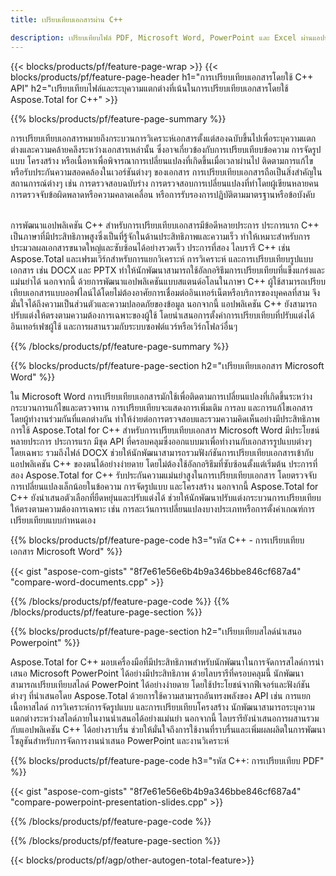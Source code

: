 ```yaml
---
title: เปรียบเทียบเอกสารผ่าน C++ 

description: เปรียบเทียบไฟล์ PDF, Microsoft Word, PowerPoint และ Excel ผ่านแอปพลิเคชัน C++ ของคุณ รับผลการเปรียบเทียบที่ไฮไลต์
---
```


{{< blocks/products/pf/feature-page-wrap >}}
{{< blocks/products/pf/feature-page-header h1="การเปรียบเทียบเอกสารโดยใช้ C++ API" h2="เปรียบเทียบไฟล์และระบุความแตกต่างที่เน้นในการเปรียบเทียบเอกสารโดยใช้ Aspose.Total for C++" >}}

{{% blocks/products/pf/feature-page-summary %}}

การเปรียบเทียบเอกสารหมายถึงกระบวนการวิเคราะห์เอกสารตั้งแต่สองฉบับขึ้นไปเพื่อระบุความแตกต่างและความคล้ายคลึงระหว่างเอกสารเหล่านั้น ซึ่งอาจเกี่ยวข้องกับการเปรียบเทียบข้อความ การจัดรูปแบบ โครงสร้าง หรือเนื้อหาเพื่อพิจารณาการเปลี่ยนแปลงที่เกิดขึ้นเมื่อเวลาผ่านไป ติดตามการแก้ไข หรือรับประกันความสอดคล้องในเวอร์ชันต่างๆ ของเอกสาร การเปรียบเทียบเอกสารถือเป็นสิ่งสำคัญในสถานการณ์ต่างๆ เช่น การตรวจสอบฉบับร่าง การตรวจสอบการเปลี่ยนแปลงที่ทำโดยผู้เขียนหลายคน การตรวจจับข้อผิดพลาดหรือความคลาดเคลื่อน หรือการรับรองการปฏิบัติตามมาตรฐานหรือข้อบังคับ<br /><br />

การพัฒนาแอปพลิเคชัน C++ สำหรับการเปรียบเทียบเอกสารมีข้อดีหลายประการ ประการแรก C++ เป็นภาษาที่มีประสิทธิภาพสูงซึ่งเป็นที่รู้จักในด้านประสิทธิภาพและความเร็ว ทำให้เหมาะสำหรับการประมวลผลเอกสารขนาดใหญ่และซับซ้อนได้อย่างรวดเร็ว ประการที่สอง ไลบรารี C++ เช่น Aspose.Total และเฟรมเวิร์กสำหรับการแยกวิเคราะห์ การวิเคราะห์ และการเปรียบเทียบรูปแบบเอกสาร เช่น DOCX และ PPTX ทำให้นักพัฒนาสามารถใช้อัลกอริธึมการเปรียบเทียบที่แข็งแกร่งและแม่นยำได้ นอกจากนี้ ด้วยการพัฒนาแอปพลิเคชันแบบสแตนด์อโลนในภาษา C++ ผู้ใช้สามารถเปรียบเทียบเอกสารแบบออฟไลน์ได้โดยไม่ต้องอาศัยการเชื่อมต่ออินเทอร์เน็ตหรือบริการของบุคคลที่สาม จึงมั่นใจได้ถึงความเป็นส่วนตัวและความปลอดภัยของข้อมูล นอกจากนี้ แอปพลิเคชัน C++ ยังสามารถปรับแต่งให้ตรงตามความต้องการเฉพาะของผู้ใช้ โดยนำเสนอการตั้งค่าการเปรียบเทียบที่ปรับแต่งได้ อินเทอร์เฟซผู้ใช้ และการผสานรวมกับระบบซอฟต์แวร์หรือเวิร์กโฟลว์อื่นๆ

{{% /blocks/products/pf/feature-page-summary  %}}

{{% blocks/products/pf/feature-page-section  h2="เปรียบเทียบเอกสาร Microsoft Word" %}}

ใน Microsoft Word การเปรียบเทียบเอกสารมักใช้เพื่อติดตามการเปลี่ยนแปลงที่เกิดขึ้นระหว่างกระบวนการแก้ไขและตรวจทาน การเปรียบเทียบจะแสดงการเพิ่มเติม การลบ และการแก้ไขเอกสารโดยผู้ทำงานร่วมกันที่แตกต่างกัน ทำให้ง่ายต่อการตรวจสอบและรวมความคิดเห็นอย่างมีประสิทธิภาพ การใช้ Aspose.Total for C++ สำหรับการเปรียบเทียบเอกสาร Microsoft Word มีประโยชน์หลายประการ ประการแรก มีชุด API ที่ครอบคลุมซึ่งออกแบบมาเพื่อทำงานกับเอกสารรูปแบบต่างๆ โดยเฉพาะ รวมถึงไฟล์ DOCX ช่วยให้นักพัฒนาสามารถรวมฟังก์ชันการเปรียบเทียบเอกสารเข้ากับแอปพลิเคชัน C++ ของตนได้อย่างง่ายดาย โดยไม่ต้องใช้อัลกอริธึมที่ซับซ้อนตั้งแต่เริ่มต้น ประการที่สอง Aspose.Total for C++ รับประกันความแม่นยำสูงในการเปรียบเทียบเอกสาร โดยตรวจจับการเปลี่ยนแปลงเล็กน้อยในข้อความ การจัดรูปแบบ และโครงสร้าง นอกจากนี้ Aspose.Total for C++ ยังนำเสนอตัวเลือกที่ยืดหยุ่นและปรับแต่งได้ ช่วยให้นักพัฒนาปรับแต่งกระบวนการเปรียบเทียบให้ตรงตามความต้องการเฉพาะ เช่น การละเว้นการเปลี่ยนแปลงบางประเภทหรือการตั้งค่าเกณฑ์การเปรียบเทียบแบบกำหนดเอง 

{{% blocks/products/pf/feature-page-code h3="รหัส C++ - การเปรียบเทียบเอกสาร Microsoft Word" %}}

{{< gist "aspose-com-gists" "8f7e61e56e6b4b9a346bbe846cf687a4" "compare-word-documents.cpp" >}}

{{% /blocks/products/pf/feature-page-code  %}}
{{% /blocks/products/pf/feature-page-section %}}

{{% blocks/products/pf/feature-page-section  h2="เปรียบเทียบสไลด์นำเสนอ Powerpoint" %}}

Aspose.Total for C++ มอบเครื่องมือที่มีประสิทธิภาพสำหรับนักพัฒนาในการจัดการสไลด์การนำเสนอ Microsoft PowerPoint ได้อย่างมีประสิทธิภาพ ด้วยไลบรารีที่ครอบคลุมนี้ นักพัฒนาสามารถเปรียบเทียบสไลด์ PowerPoint ได้อย่างง่ายดาย โดยใช้ประโยชน์จากฟีเจอร์และฟังก์ชันต่างๆ ที่นำเสนอโดย Aspose.Total ด้วยการใช้ความสามารถอันทรงพลังของ API เช่น การแยกเนื้อหาสไลด์ การวิเคราะห์การจัดรูปแบบ และการเปรียบเทียบโครงสร้าง นักพัฒนาสามารถระบุความแตกต่างระหว่างสไลด์ภายในงานนำเสนอได้อย่างแม่นยำ นอกจากนี้ ไลบรารียังนำเสนอการผสานรวมกับแอปพลิเคชัน C++ ได้อย่างราบรื่น ช่วยให้มั่นใจถึงการใช้งานที่ราบรื่นและเพิ่มผลผลิตในการพัฒนาโซลูชันสำหรับการจัดการงานนำเสนอ PowerPoint และงานวิเคราะห์

{{% blocks/products/pf/feature-page-code h3="รหัส C++: การเปรียบเทียบ PDF" %}}

{{< gist "aspose-com-gists" "8f7e61e56e6b4b9a346bbe846cf687a4" "compare-powerpoint-presentation-slides.cpp" >}}

{{% /blocks/products/pf/feature-page-code  %}}

{{% /blocks/products/pf/feature-page-section %}}

{{< blocks/products/pf/agp/other-autogen-total-feature>}}